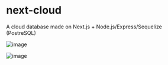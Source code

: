 # next-cloud

A cloud database made on Next.js + Node.js/Express/Sequelize (PostreSQL)

![image](https://user-images.githubusercontent.com/95703321/181779938-6350359f-91bc-4b0c-b977-691de784f38a.png)

![image](https://user-images.githubusercontent.com/95703321/181779903-c1aefe8c-139b-47f2-bd6c-a433b9d273ba.png)
